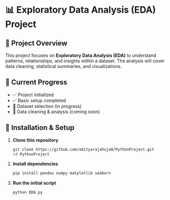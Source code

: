# 📊 Exploratory Data Analysis (EDA) Project

## 📝 Project Overview  
This project focuses on **Exploratory Data Analysis (EDA)** to understand patterns, relationships, and insights within a dataset. The analysis will cover data cleaning, statistical summaries, and visualizations.

## 📂 Current Progress  
- ✅ Project initialized  
- ✅ Basic setup completed  
- 🔲 Dataset selection (in progress)  
- 🔲 Data cleaning & analysis (coming soon)  

## 🔧 Installation & Setup  

1. **Clone this repository**  
   ```bash
   git clone https://github.com/adityarajahuja8/PythonProject.git
   cd PythonProject
2. **Install dependencies**
   ```bash
   pip install pandas numpy matplotlib seaborn
3. **Run the initial script**
   ```bash
   python EDA.py
